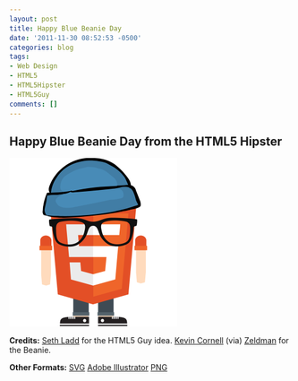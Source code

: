 ```yaml
---
layout: post
title: Happy Blue Beanie Day
date: '2011-11-30 08:52:53 -0500'
categories: blog
tags:
- Web Design
- HTML5
- HTML5Hipster
- HTML5Guy
comments: []
---
```

## Happy Blue Beanie Day from the HTML5 Hipster

[![HTML5 Guy with Blue Beanie](/assets/HTML5-Guy-BBeanie-300x300.png "HTML5 Guy with Blue Beanie")](/assets/HTML5-Guy-BBeanie.png)

**Credits:** [Seth Ladd](http://sethladd.com/) for the HTML5 Guy idea. [Kevin Cornell](http://www.bearskinrug.co.uk/) (via) [Zeldman](http://www.zeldman.com/2009/10/25/toque-o-the-morning/) for the Beanie.

**Other Formats:** [SVG](/assets/HTML5-Guy-BBeanie.svg) [Adobe Illustrator](/assets/HTML5-Guy-BBeanie.ai) [PNG](/assets/HTML5-Guy-BBeanie.png)